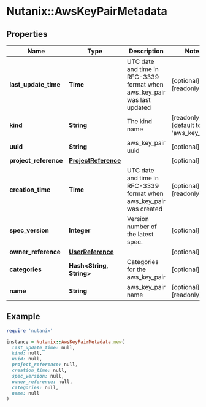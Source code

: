 # Nutanix::AwsKeyPairMetadata

## Properties

| Name | Type | Description | Notes |
| ---- | ---- | ----------- | ----- |
| **last_update_time** | **Time** | UTC date and time in RFC-3339 format when aws_key_pair was last updated  | [optional][readonly] |
| **kind** | **String** | The kind name | [readonly][default to &#39;aws_key_pair&#39;] |
| **uuid** | **String** | aws_key_pair uuid | [optional] |
| **project_reference** | [**ProjectReference**](ProjectReference.md) |  | [optional] |
| **creation_time** | **Time** | UTC date and time in RFC-3339 format when aws_key_pair was created  | [optional][readonly] |
| **spec_version** | **Integer** | Version number of the latest spec. | [optional] |
| **owner_reference** | [**UserReference**](UserReference.md) |  | [optional] |
| **categories** | **Hash&lt;String, String&gt;** | Categories for the aws_key_pair | [optional] |
| **name** | **String** | aws_key_pair name | [optional][readonly] |

## Example

```ruby
require 'nutanix'

instance = Nutanix::AwsKeyPairMetadata.new(
  last_update_time: null,
  kind: null,
  uuid: null,
  project_reference: null,
  creation_time: null,
  spec_version: null,
  owner_reference: null,
  categories: null,
  name: null
)
```

